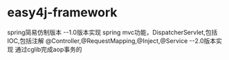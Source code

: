 # easy4j-framework
spring简易仿制版本
--1.0版本实现
  spring mvc功能，DispatcherServlet,包括IOC,包括注解 @Controller,@RequestMapping,@Inject,@Service
--2.0版本实现
  通过cglib完成aop事务的

